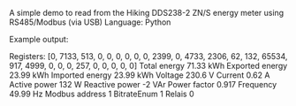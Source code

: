 A simple demo to read from the Hiking DDS238-2 ZN/S energy meter using RS485/Modbus (via USB)
Language: Python


Example output:

Registers:  [0, 7133, 513, 0, 0, 0, 0, 0, 0, 2399, 0, 4733, 2306, 62, 132, 65534, 917, 4999, 0, 0, 0, 257, 0, 0, 0, 0, 0]
Total energy 71.33  kWh
Exported energy  23.99  kWh
Imported energy  23.99  kWh
Voltage  230.6  V
Current  0.62  A
Active power  132  W
Reactive power  -2  VAr
Power factor  0.917
Frequency 49.99  Hz
Modbus address  1
BitrateEnum  1
Relais  0

